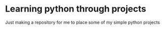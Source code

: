 # Learning python through projects
 Just making a repository for me to place some of my simple python projects
